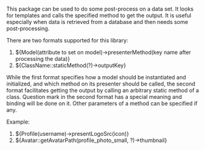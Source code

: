This package can be used to do some post-process on a data set. It looks for templates and calls the specified method to get the output.
It is useful especially when data is retrieved from a database and then needs some post-processing.

There are two formats supported for this library:
   1. ${Model(attribute to set on model)->presenterMethod(key name after processing the data)}
   2. ${ClassName::staticMethod(?)->outputKey}

While the first format specifies how a model should be instantiated and initialized, and which method on its presenter
should be called, the second format facilitates getting the output by calling an arbitrary static method of a class.
Question mark in the second format has a special meaning and binding will be done on it. Other parameters of a method
can be specified if any.

Example:
   1. ${Profile(username)->presentLogoSrc(icon)}
   2. ${Avatar::getAvatarPath(profile_photo_small, ?)->thumbnail}
